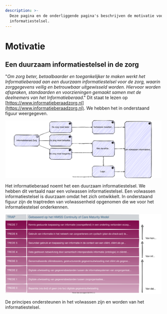 ```yaml
---
description: >-
  Deze pagina en de onderliggende pagina's beschrijven de motivatie voor het
  informatiestelsel.
---
```


# Motivatie

## Een duurzaam informatiestelsel in de zorg

"_Om zorg beter, betaalbaarder en toegankelijker te maken werkt het Informatieberaad aan een duurzaam informatiestelsel voor de zorg, waarin zorggegevens veilig en betrouwbaar uitgewisseld worden. Hiervoor worden afspraken, standaarden en voorzieningen gemaakt samen met de deelnemers van het Informatieberaad_." Dit staat te lezen op [https://www.informatieberaadzorg.nl](https://www.informatieberaadzorg.nl). We hebben het in onderstaand figuur weergegeven.

![De motivatie voor een volwassen informatievoorziening in de zorg](../../.gitbook/assets/drivers.svg)

Het informatieberaad noemt het een duurzaam informatiestelsel. We hebben dit vertaald naar een volwassen informatiestelsel. Een volwassen informatiestelsel is duurzaam omdat het zich ontwikkelt. In onderstaand figuur zijn de traptreden van volwassenheid opgenomen die we voor het informatiestelsel onderkennen.

![De trap naar een volwassen informatievoorziening](../../.gitbook/assets/maturity.svg)

De principes ondersteunen in het volwassen zijn en worden van het informatiestelsel.

